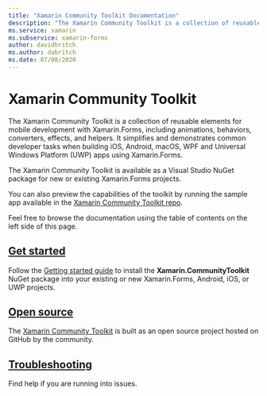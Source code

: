 ```yaml
---
title: "Xamarin Community Toolkit Documentation"
description: "The Xamarin Community Toolkit is a collection of reusable elements for mobile development with Xamarin.Forms, including animations, behaviors, converters, effects, and helpers."
ms.service: xamarin
ms.subservice: xamarin-forms
author: davidbritch
ms.author: dabritch
ms.date: 07/08/2020
---
```


# Xamarin Community Toolkit

The Xamarin Community Toolkit is a collection of reusable elements for mobile development with Xamarin.Forms, including animations, behaviors, converters, effects, and helpers. It simplifies and demonstrates common developer tasks when building iOS, Android, macOS, WPF and Universal Windows Platform (UWP) apps using Xamarin.Forms.

The Xamarin Community Toolkit is available as a Visual Studio NuGet package for new or existing Xamarin.Forms projects.

You can also preview the capabilities of the toolkit by running the sample app available in the [Xamarin Community Toolkit repo](https://github.com/xamarin/XamarinCommunityToolkit).

Feel free to browse the documentation using the table of contents on the left side of this page.

## [Get started](get-started.md)

Follow the [Getting started guide](get-started.md) to install the **Xamarin.CommunityToolkit** NuGet package into your existing or new Xamarin.Forms, Android, iOS, or UWP projects.

## [Open source](https://github.com/xamarin/XamarinCommunityToolkit)

The [Xamarin Community Toolkit](https://github.com/xamarin/XamarinCommunityToolkit) is built as an open source project hosted on GitHub by the community.

## [Troubleshooting](troubleshooting.md)

Find help if you are running into issues.

<!--
## Feature guides

Follow the guides to integrate these Xamarin.CommunityToolkit features into your applications:

- [Behaviors](behaviors.md) – *Add description*.
- [Converters](converters.md) - *Add description*.
- [Effects](effects.md) - *Add description*.
- [Extensions](extensions.md) - *Add description*.
- [Helpers](helpers.md) - *Add description*.
- [Markup](markup.md) - A set of fluent helper methods and classes to simplify the process of building declarative Xamarin.Forms user interfaces in C#.
- [Views](views.md) - *Add description*.

## [Release Notes](/xamarin/communitytoolkit/release-notes/)

Find full release notes for each release of Xamarin.CommunityToolkit.
-->

<!--
## [API Documentation](xref:Xamarin.CommunityToolkit)

Browse the API documentation for every feature of Xamarin.CommunityToolkit.
-->
